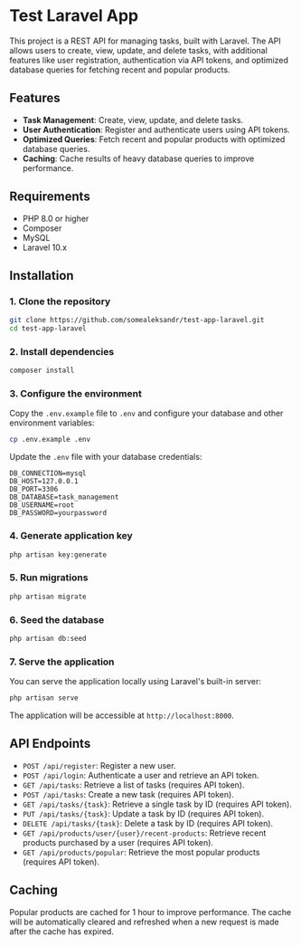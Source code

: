 
# Test Laravel App

This project is a REST API for managing tasks, built with Laravel. The API allows users to create, view, update, and delete tasks, with additional features like user registration, authentication via API tokens, and optimized database queries for fetching recent and popular products.

## Features

- **Task Management**: Create, view, update, and delete tasks.
- **User Authentication**: Register and authenticate users using API tokens.
- **Optimized Queries**: Fetch recent and popular products with optimized database queries.
- **Caching**: Cache results of heavy database queries to improve performance.

## Requirements

- PHP 8.0 or higher
- Composer
- MySQL
- Laravel 10.x

## Installation

### 1. Clone the repository

```bash
git clone https://github.com/somealeksandr/test-app-laravel.git
cd test-app-laravel
```

### 2. Install dependencies

```bash
composer install
```

### 3. Configure the environment

Copy the `.env.example` file to `.env` and configure your database and other environment variables:

```bash
cp .env.example .env
```

Update the `.env` file with your database credentials:

```dotenv
DB_CONNECTION=mysql
DB_HOST=127.0.0.1
DB_PORT=3306
DB_DATABASE=task_management
DB_USERNAME=root
DB_PASSWORD=yourpassword
```

### 4. Generate application key

```bash
php artisan key:generate
```

### 5. Run migrations

```bash
php artisan migrate
```

### 6. Seed the database

```bash
php artisan db:seed
```

### 7. Serve the application

You can serve the application locally using Laravel's built-in server:

```bash
php artisan serve
```

The application will be accessible at `http://localhost:8000`.

## API Endpoints

- `POST /api/register`: Register a new user.
- `POST /api/login`: Authenticate a user and retrieve an API token.
- `GET /api/tasks`: Retrieve a list of tasks (requires API token).
- `POST /api/tasks`: Create a new task (requires API token).
- `GET /api/tasks/{task}`: Retrieve a single task by ID (requires API token).
- `PUT /api/tasks/{task}`: Update a task by ID (requires API token).
- `DELETE /api/tasks/{task}`: Delete a task by ID (requires API token).
- `GET /api/products/user/{user}/recent-products`: Retrieve recent products purchased by a user (requires API token).
- `GET /api/products/popular`: Retrieve the most popular products (requires API token).

## Caching

Popular products are cached for 1 hour to improve performance. The cache will be automatically cleared and refreshed when a new request is made after the cache has expired.


